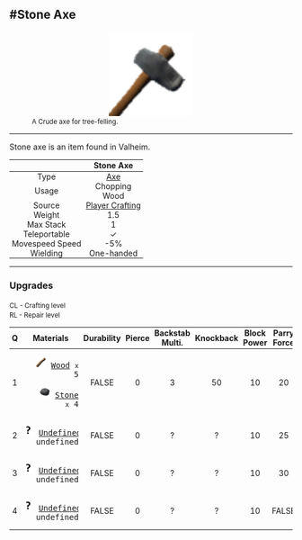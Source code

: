 <meta property="og:title" content="Stone Axe - MoreValheim" /><meta property="og:type" content="website" /><meta property="og:image" content="/assets/stone_axe.png" /><meta property="og:description" content="Stone Axe is an item found in Valheim." /><meta name="theme-color" content="#546D78"><meta name="twitter:card" content="summary_large_image">
#Stone Axe
-------------
<style>img {width:20px;}.tb {width:150px;display: block;margin-left: auto;margin-right: auto;}</style>

<style>.md-typeset table:not([class]) th:not([align]) {min-width:unset!important;}</style>
<style>td{padding:0em 0.3em!important;text-align:center!important;border-left:.05rem solid var(--md-default-fg-color--lightest)}</style>

<style>th{padding:0.1em 0.3em!important;text-align:center!important;font-weight:bold}</style>

<style>pre{text-align:right!important}</style>
<style>table tr td:first-child {border-left: 0;};</style>

<figure><img src="/assets/stone_axe.png" class="tb" /><figcaption><small>A Crude axe for tree-felling.</small></figcaption></figure>

-------------

Stone axe is an item found in Valheim.

|        | Stone Axe              |
| ----------- | ------------------------------------ |
| Type | [Axe](../../types/axe)
| Usage | Chopping<br>Wood<br>
| Source | [Player Crafting](../../misc/player_crafting)
| Weight | 1.5 |
| Max Stack | 1 |
| Teleportable | ✓
| Movespeed Speed | -5%
| Wielding | One-handed


-------------

### Upgrades

<small>CL - Crafting level</small><br><small>RL - Repair level</small>

| Q | Materials | Durability | Pierce | Backstab Multi. | Knockback | Block Power | Parry Force | Parry Bonus | CL | RL |
| - | - | - | - | - | - | - | - | - | - | - |
| 1 | <pre>[![Wood](/assets/wood.png)](../../items/wood) [Wood](../../items/wood) <small>x</small> 5</pre><pre>[![Stone](/assets/stone.png)](../../items/stone) [Stone](../../items/stone) <small>x</small> 4</pre> | FALSE | 0 | 3 | 50 | 10 | 20 | 2 |? | ? |
| 2 | <pre>[![Undefined](/assets/undefined.png)](../../items/undefined) [Undefined](../../items/undefined) <small>x</small> undefined</pre> | FALSE | 0 | ? | ? | 10 | 25 | ? |? | ? |
| 3 | <pre>[![Undefined](/assets/undefined.png)](../../items/undefined) [Undefined](../../items/undefined) <small>x</small> undefined</pre> | FALSE | 0 | ? | ? | 10 | 30 | ? |? | ? |
| 4 | <pre>[![Undefined](/assets/undefined.png)](../../items/undefined) [Undefined](../../items/undefined) <small>x</small> undefined</pre> | FALSE | 0 | ? | ? | 10 | FALSE | ? |? | ? |